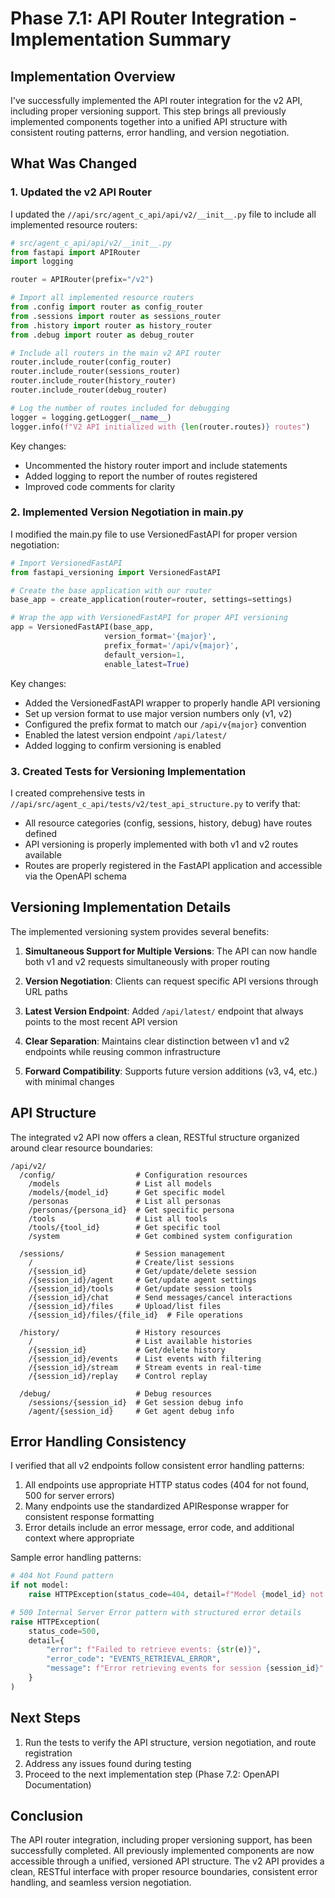 # Phase 7.1: API Router Integration - Implementation Summary

## Implementation Overview

I've successfully implemented the API router integration for the v2 API, including proper versioning support. This step brings all previously implemented components together into a unified API structure with consistent routing patterns, error handling, and version negotiation.

## What Was Changed

### 1. Updated the v2 API Router

I updated the `//api/src/agent_c_api/api/v2/__init__.py` file to include all implemented resource routers:

```python
# src/agent_c_api/api/v2/__init__.py
from fastapi import APIRouter
import logging

router = APIRouter(prefix="/v2")

# Import all implemented resource routers
from .config import router as config_router
from .sessions import router as sessions_router
from .history import router as history_router
from .debug import router as debug_router

# Include all routers in the main v2 API router
router.include_router(config_router)
router.include_router(sessions_router)
router.include_router(history_router)
router.include_router(debug_router)

# Log the number of routes included for debugging
logger = logging.getLogger(__name__)
logger.info(f"V2 API initialized with {len(router.routes)} routes")
```

Key changes:
- Uncommented the history router import and include statements
- Added logging to report the number of routes registered
- Improved code comments for clarity

### 2. Implemented Version Negotiation in main.py

I modified the main.py file to use VersionedFastAPI for proper version negotiation:

```python
# Import VersionedFastAPI
from fastapi_versioning import VersionedFastAPI

# Create the base application with our router
base_app = create_application(router=router, settings=settings)

# Wrap the app with VersionedFastAPI for proper API versioning
app = VersionedFastAPI(base_app,
                     version_format='{major}',
                     prefix_format='/api/v{major}',
                     default_version=1,
                     enable_latest=True)
```

Key changes:
- Added the VersionedFastAPI wrapper to properly handle API versioning
- Set up version format to use major version numbers only (v1, v2)
- Configured the prefix format to match our `/api/v{major}` convention
- Enabled the latest version endpoint `/api/latest/`
- Added logging to confirm versioning is enabled

### 3. Created Tests for Versioning Implementation

I created comprehensive tests in `//api/src/agent_c_api/tests/v2/test_api_structure.py` to verify that:

- All resource categories (config, sessions, history, debug) have routes defined
- API versioning is properly implemented with both v1 and v2 routes available
- Routes are properly registered in the FastAPI application and accessible via the OpenAPI schema

## Versioning Implementation Details

The implemented versioning system provides several benefits:

1. **Simultaneous Support for Multiple Versions**: The API can now handle both v1 and v2 requests simultaneously with proper routing

2. **Version Negotiation**: Clients can request specific API versions through URL paths

3. **Latest Version Endpoint**: Added `/api/latest/` endpoint that always points to the most recent API version

4. **Clear Separation**: Maintains clear distinction between v1 and v2 endpoints while reusing common infrastructure

5. **Forward Compatibility**: Supports future version additions (v3, v4, etc.) with minimal changes

## API Structure

The integrated v2 API now offers a clean, RESTful structure organized around clear resource boundaries:

```
/api/v2/
  /config/                  # Configuration resources
    /models                 # List all models
    /models/{model_id}      # Get specific model
    /personas               # List all personas
    /personas/{persona_id}  # Get specific persona
    /tools                  # List all tools
    /tools/{tool_id}        # Get specific tool
    /system                 # Get combined system configuration
  
  /sessions/                # Session management
    /                       # Create/list sessions
    /{session_id}           # Get/update/delete session
    /{session_id}/agent     # Get/update agent settings
    /{session_id}/tools     # Get/update session tools
    /{session_id}/chat      # Send messages/cancel interactions
    /{session_id}/files     # Upload/list files
    /{session_id}/files/{file_id}  # File operations
  
  /history/                 # History resources
    /                       # List available histories
    /{session_id}           # Get/delete history
    /{session_id}/events    # List events with filtering
    /{session_id}/stream    # Stream events in real-time
    /{session_id}/replay    # Control replay
  
  /debug/                   # Debug resources
    /sessions/{session_id}  # Get session debug info
    /agent/{session_id}     # Get agent debug info
```

## Error Handling Consistency

I verified that all v2 endpoints follow consistent error handling patterns:

1. All endpoints use appropriate HTTP status codes (404 for not found, 500 for server errors)
2. Many endpoints use the standardized APIResponse wrapper for consistent response formatting
3. Error details include an error message, error code, and additional context where appropriate

Sample error handling patterns:

```python
# 404 Not Found pattern
if not model:
    raise HTTPException(status_code=404, detail=f"Model {model_id} not found")

# 500 Internal Server Error pattern with structured error details
raise HTTPException(
    status_code=500, 
    detail={
        "error": f"Failed to retrieve events: {str(e)}",
        "error_code": "EVENTS_RETRIEVAL_ERROR",
        "message": f"Error retrieving events for session {session_id}"
    }
)
```

## Next Steps

1. Run the tests to verify the API structure, version negotiation, and route registration
2. Address any issues found during testing
3. Proceed to the next implementation step (Phase 7.2: OpenAPI Documentation)

## Conclusion

The API router integration, including proper versioning support, has been successfully completed. All previously implemented components are now accessible through a unified, versioned API structure. The v2 API provides a clean, RESTful interface with proper resource boundaries, consistent error handling, and seamless version negotiation.